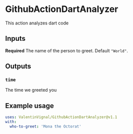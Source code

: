 # GithubActionDartAnalyzer

This action analyzes dart code

## Inputs

**Required** The name of the person to greet. Default `"World"`.

## Outputs

### `time`

The time we greeted you

## Example usage

```yml
uses: ValentinVignal/GithubActionDartAnalyzer@v1.1
with:
  who-to-greet: 'Mona the Octorat'
```

